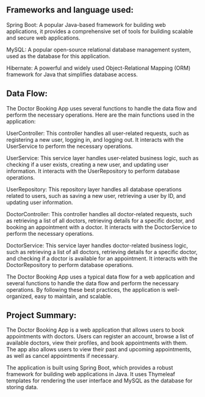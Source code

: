 Frameworks and language used:
-
Spring Boot: A popular Java-based framework for building web applications, it provides a comprehensive set of tools for building scalable and secure web applications.

MySQL: A popular open-source relational database management system, used as the database for this application.

Hibernate: A powerful and widely used Object-Relational Mapping (ORM) framework for Java that simplifies database access.

Data Flow:
-
The Doctor Booking App uses several functions to handle the data flow and perform the necessary operations. Here are the main functions used in the application:

UserController: This controller handles all user-related requests, such as registering a new user, logging in, and logging out. It interacts with the UserService to perform the necessary operations.

UserService: This service layer handles user-related business logic, such as checking if a user exists, creating a new user, and updating user information. It interacts with the UserRepository to perform database operations.

UserRepository: This repository layer handles all database operations related to users, such as saving a new user, retrieving a user by ID, and updating user information.

DoctorController: This controller handles all doctor-related requests, such as retrieving a list of all doctors, retrieving details for a specific doctor, and booking an appointment with a doctor. It interacts with the DoctorService to perform the necessary operations.

DoctorService: This service layer handles doctor-related business logic, such as retrieving a list of all doctors, retrieving details for a specific doctor, and checking if a doctor is available for an appointment. It interacts with the DoctorRepository to perform database operations.

The Doctor Booking App uses a typical data flow for a web application and several functions to handle the data flow and perform the necessary operations. By following these best practices, the application is well-organized, easy to maintain, and scalable.

Project Summary:
-
The Doctor Booking App is a web application that allows users to book appointments with doctors. Users can register an account, browse a list of available doctors, view their profiles, and book appointments with them. The app also allows users to view their past and upcoming appointments, as well as cancel appointments if necessary.

The application is built using Spring Boot, which provides a robust framework for building web applications in Java. It uses Thymeleaf templates for rendering the user interface and MySQL as the database for storing data.